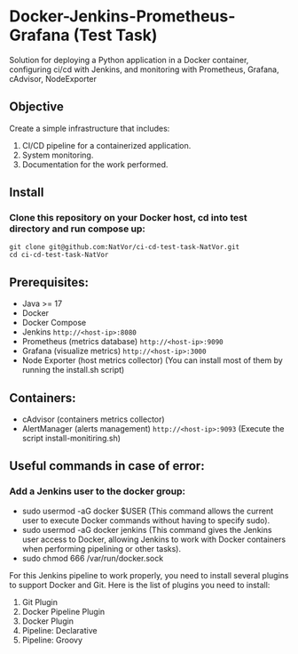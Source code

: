 # Docker-Jenkins-Prometheus-Grafana (Test Task)

Solution for deploying a Python application in a Docker container, configuring ci/cd with Jenkins, and monitoring with Prometheus, Grafana, cAdvisor, NodeExporter

## Objective
Create a simple infrastructure that includes:
1. CI/CD pipeline for a containerized application.
2. System monitoring.
3. Documentation for the work performed.

## Install

### Clone this repository on your Docker host, cd into test directory and run compose up:

```
git clone git@github.com:NatVor/ci-cd-test-task-NatVor.git
cd ci-cd-test-task-NatVor
```

## Prerequisites:

* Java >= 17
* Docker
* Docker Compose 
* Jenkins `http://<host-ip>:8080`
* Prometheus (metrics database) `http://<host-ip>:9090`
* Grafana (visualize metrics) `http://<host-ip>:3000`
* Node Exporter (host metrics collector)
(You can install most of them by running the install.sh script)

## Containers:

* cAdvisor (containers metrics collector)
* AlertManager (alerts management) `http://<host-ip>:9093`
(Execute the script install-monitiring.sh)
 
## Useful commands in case of error:
### Add a Jenkins user to the docker group:
* sudo usermod -aG docker $USER (This command allows the current user to execute Docker commands without having to specify sudo).
* sudo usermod -aG docker jenkins (This command gives the Jenkins user access to Docker, allowing Jenkins to work with Docker containers when performing pipelining or other tasks).
* sudo chmod 666 /var/run/docker.sock 

For this Jenkins pipeline to work properly, you need to install several plugins to support Docker and Git. Here is the list of plugins you need to install:

1. Git Plugin
2. Docker Pipeline Plugin
3. Docker Plugin
4. Pipeline: Declarative
5. Pipeline: Groovy
